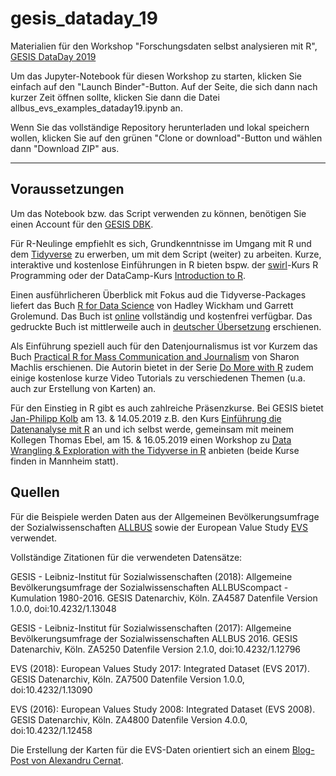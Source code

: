 # gesis_dataday_19
Materialien für den Workshop "Forschungsdaten selbst analysieren mit R", [GESIS DataDay 2019](https://www.gesis.org/angebot/veranstaltungen/gesis-tagungen/dataday2019/)

Um das Jupyter-Notebook für diesen Workshop zu starten, klicken Sie einfach auf den "Launch Binder"-Button. Auf der Seite, die sich dann nach kurzer Zeit öffnen sollte, klicken Sie dann die Datei allbus_evs_examples_dataday19.ipynb an.



Wenn Sie das vollständige Repository herunterladen und lokal speichern wollen, klicken Sie auf den grünen "Clone or download"-Button und wählen dann "Download ZIP" aus.

---

## Voraussetzungen
Um das Notebook bzw. das Script verwenden zu können, benötigen Sie einen Account für den [GESIS DBK](https://dbk.gesis.org/dbksearch/register.asp).

Für R-Neulinge empfiehlt es sich, Grundkenntnisse im Umgang mit R und dem [Tidyverse](https://www.tidyverse.org/) zu erwerben, um mit dem Script (weiter) zu arbeiten.
Kurze, interaktive und kostenlose Einführungen in R bieten bspw. der [swirl](https://swirlstats.com/)-Kurs R Programming oder der DataCamp-Kurs [Introduction to R](https://www.datacamp.com/courses/free-introduction-to-r).

Einen ausführlicheren Überblick mit Fokus aud die Tidyverse-Packages liefert das Buch [R for Data Science](http://shop.oreilly.com/product/0636920034407.do) von Hadley Wickham und Garrett Grolemund. Das Buch ist [online](https://r4ds.had.co.nz/) vollständig und kostenfrei verfügbar. Das gedruckte Buch ist mittlerweile auch in [deutscher Übersetzung](https://www.oreilly.de/buecher/13082/9783960090502-r-f%C3%BCr-data-science.html) erschienen.

Als Einführung speziell auch für den Datenjournalismus ist vor Kurzem das Buch [Practical R for Mass Communication and Journalism](https://www.crcpress.com/Practical-R-for-Mass-Communication-and-Journalism/Machlis/p/book/9781138726918) von Sharon Machlis erschienen. Die Autorin bietet in der Serie [Do More with R](https://www.infoworld.com/video/series/8563/do-more-with-r) zudem einige kostenlose kurze Video Tutorials zu verschiedenen Themen (u.a. auch zur Erstellung von Karten) an.

Für den Einstieg in R gibt es auch zahlreiche Präsenzkurse. Bei GESIS bietet [Jan-Philipp Kolb](https://github.com/Japhilko) am 13. & 14.05.2019 z.B. den Kurs [Einführung die Datenanalyse mit R](https://training.gesis.org/?site=pDetails&child=full&pID=0xE5FEA0B0CD754F68B0754EC1011C08C3) an und ich selbst werde, gemeinsam mit meinem Kollegen Thomas Ebel, am 15. & 16.05.2019 einen Workshop zu [Data Wrangling & Exploration with the Tidyverse in R](https://training.gesis.org/?site=pDetails&child=full&pID=0x33C195D77A9F450183D79276838B4E73) anbieten (beide Kurse finden in Mannheim statt).

## Quellen
Für die Beispiele werden Daten aus der Allgemeinen Bevölkerungsumfrage der Sozialwissenschaften [ALLBUS](https://www.gesis.org/allbus/allbus/) sowie der European Value Study [EVS](https://europeanvaluesstudy.eu/) verwendet.

Vollständige Zitationen für die verwendeten Datensätze:

GESIS - Leibniz-Institut für Sozialwissenschaften (2018): Allgemeine Bevölkerungsumfrage der Sozialwissenschaften ALLBUScompact - Kumulation 1980-2016. GESIS Datenarchiv, Köln. ZA4587 Datenfile Version 1.0.0, doi:10.4232/1.13048

GESIS - Leibniz-Institut für Sozialwissenschaften (2017): Allgemeine Bevölkerungsumfrage der Sozialwissenschaften ALLBUS 2016. GESIS Datenarchiv, Köln. ZA5250 Datenfile Version 2.1.0, doi:10.4232/1.12796

EVS (2018): European Values Study 2017: Integrated Dataset (EVS 2017). GESIS Datenarchiv, Köln. ZA7500 Datenfile Version 1.0.0, doi:10.4232/1.13090

EVS (2016): European Values Study 2008: Integrated Dataset (EVS 2008). GESIS Datenarchiv, Köln. ZA4800 Datenfile Version 4.0.0, doi:10.4232/1.12458

Die Erstellung der Karten für die EVS-Daten orientiert sich an einem [Blog-Post von Alexandru Cernat](http://www.alexcernat.com/freesurveydata-european-values-study-2017/).
